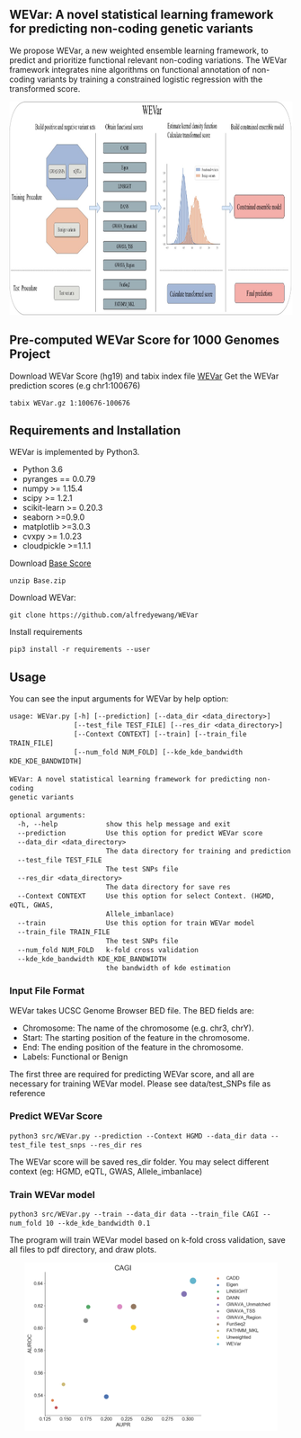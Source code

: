 ## WEVar: A novel statistical learning framework for predicting non-coding genetic variants

We propose WEVar, a new weighted ensemble learning framework, to predict and prioritize functional relevant non-coding variations. The WEVar framework integrates nine algorithms on functional annotation of non-coding variants by training a constrained logistic regression with the transformed score.
<center>

<div align=center><img width="1200" height="380" src="https://raw.githubusercontent.com/alfredyewang/WEVar/master/doc/WEVAR.jpg"/></div>
</center>  

## Pre-computed WEVar Score for 1000 Genomes Project
Download WEVar Score (hg19) and tabix index file [WEVar](https://drive.google.com/drive/folders/1sUzrNC5V3gFNklR5ARUQFPxVJGJ4XsQO?usp=sharing)
Get the WEVar prediction scores (e.g chr1:100676)
```
tabix WEVar.gz 1:100676-100676
```
## Requirements and Installation

WEVar is implemented by Python3.

- Python 3.6
- pyranges == 0.0.79
- numpy >= 1.15.4
- scipy >= 1.2.1
- scikit-learn >= 0.20.3
- seaborn >=0.9.0
- matplotlib >=3.0.3
- cvxpy >= 1.0.23
- cloudpickle >=1.1.1

Download [Base Score](https://drive.google.com/file/d/1Jwwuo01ZL1MlJHd1VVR0PaJdyI9MLgaz/view?usp=sharing)

```
unzip Base.zip
```


Download WEVar:
```
git clone https://github.com/alfredyewang/WEVar
```
Install requirements
```
pip3 install -r requirements --user
```
## Usage
You can see the input arguments for WEVar by help option:

```
usage: WEVar.py [-h] [--prediction] [--data_dir <data_directory>]
                [--test_file TEST_FILE] [--res_dir <data_directory>]
                [--Context CONTEXT] [--train] [--train_file TRAIN_FILE]
                [--num_fold NUM_FOLD] [--kde_kde_bandwidth KDE_KDE_BANDWIDTH]

WEVar: A novel statistical learning framework for predicting non-coding
genetic variants

optional arguments:
  -h, --help            show this help message and exit
  --prediction          Use this option for predict WEVar score
  --data_dir <data_directory>
                        The data directory for training and prediction
  --test_file TEST_FILE
                        The test SNPs file
  --res_dir <data_directory>
                        The data directory for save res
  --Context CONTEXT     Use this option for select Context. (HGMD, eQTL, GWAS,
                        Allele_imbanlace)
  --train               Use this option for train WEVar model
  --train_file TRAIN_FILE
                        The test SNPs file
  --num_fold NUM_FOLD   k-fold cross validation
  --kde_kde_bandwidth KDE_KDE_BANDWIDTH
                        the bandwidth of kde estimation

```

### Input File Format
WEVar takes UCSC Genome Browser BED file. The BED fields are:

- Chromosome: The name of the chromosome (e.g. chr3, chrY).
- Start:  The starting position of the feature in the chromosome.
- End:  The ending position of the feature in the chromosome.
- Labels: Functional or Benign

The first three are required for predicting WEVar score, and all are necessary for training WEVar model. Please see data/test_SNPs file as reference

### Predict WEVar Score

```
python3 src/WEVar.py --prediction --Context HGMD --data_dir data --test_file test_snps --res_dir res

```
The WEVar score will be saved res_dir folder. You may select different context (eg: HGMD, eQTL, GWAS, Allele_imbanlace)

### Train WEVar model

```
python3 src/WEVar.py --train --data_dir data --train_file CAGI --num_fold 10 --kde_kde_bandwidth 0.1

```
The program will train WEVar model based on k-fold cross validation, save all files to pdf directory, and draw plots.

<center>
<div align=center><img width="450" height="300" src="https://raw.githubusercontent.com/alfredyewang/WEVar/master/doc/CAGI.png"/></div>
</center>  
